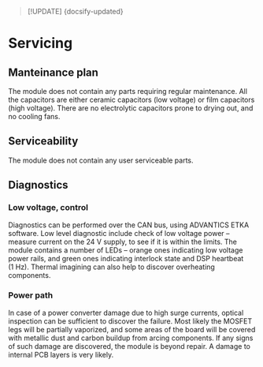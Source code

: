 > [!UPDATE] {docsify-updated}
# Servicing

## Manteinance plan

The module does not contain any parts requiring regular maintenance. All the capacitors are either ceramic capacitors (low voltage) or film capacitors (high voltage). There are no electrolytic capacitors prone to drying out, and no cooling fans.

## Serviceability

The module does not contain any user serviceable parts.

## Diagnostics

### Low voltage, control

Diagnostics can be performed over the CAN bus, using ADVANTICS ETKA software. Low level diagnostic include check of low voltage power – measure current on the 24 V supply, to see if it is within the limits. The module contains a number of LEDs – orange ones indicating low voltage power rails, and green ones indicating interlock state and DSP heartbeat (1 Hz). Thermal imagining can also help to discover overheating components.

### Power path

In case of a power converter damage due to high surge currents, optical inspection can be sufficient to discover the failure. Most likely the MOSFET legs will be partially vaporized, and some areas of the board will be covered with metallic dust and carbon buildup from arcing components. If any signs of such damage are discovered, the module is beyond repair. A damage to internal PCB layers is very likely.